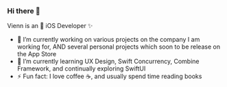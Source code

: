 ### Hi there 👋

Vienn is an  iOS Developer ✨

- 🔭 I’m currently working on various projects on the company I am working for, AND several personal projects which soon to be release on the App Store
- 🌱 I’m currently learning UX Design, Swift Concurrency, Combine Framework, and continually exploring SwiftUI
- ⚡ Fun fact: I love coffee ☕️, and usually spend time reading books


